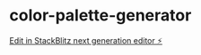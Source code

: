 # color-palette-generator

[Edit in StackBlitz next generation editor ⚡️](https://stackblitz.com/~/github.com/ThalyssonLeite/color-palette-generator)